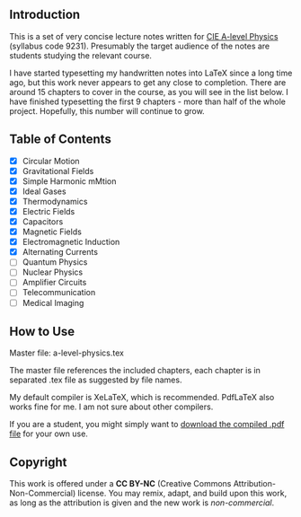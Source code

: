 ## Introduction

This is a set of very concise lecture notes written for [CIE A-level Physics](https://www.cambridgeinternational.org/programmes-and-qualifications/cambridge-international-as-and-a-level-physics-9702/) (syllabus code 9231). Presumably the target audience of the notes are students studying the relevant course.

I have started typesetting my handwritten notes into LaTeX since a long time ago, but this work never appears to get any close to completion. There are around 15 chapters to cover in the course, as you will see in the list below. I have finished typesetting the first 9 chapters - more than half of the whole project. Hopefully, this number will continue to grow.

## Table of Contents

- [x] Circular Motion
- [x] Gravitational Fields
- [x] Simple Harmonic mMtion
- [x] Ideal Gases
- [x] Thermodynamics
- [x] Electric Fields
- [x] Capacitors
- [x] Magnetic Fields
- [x] Electromagnetic Induction
- [x] Alternating Currents
- [ ] Quantum Physics
- [ ] Nuclear Physics
- [ ] Amplifier Circuits
- [ ] Telecommunication
- [ ] Medical Imaging

## How to Use

Master file: a-level-physics.tex

The master file references the included chapters, each chapter is in separated .tex file as suggested by file names.

My default compiler is XeLaTeX, which is recommended. PdfLaTeX also works fine for me. I am not sure about other compilers.

If you are a student, you might simply want to [download the compiled .pdf file](https://github.com/yuhao-yang-cy/a2physics/blob/master/a-level-physics.pdf) for your own use.

## Copyright

This work is offered under a **CC BY-NC** (Creative Commons Attribution-Non-Commercial) license. You may remix, adapt, and build upon this work, as long as the attribution is given and the new work is *non-commercial*.

